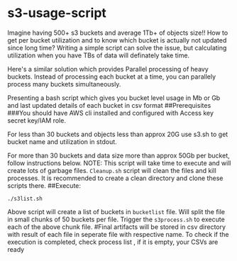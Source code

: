 # s3-usage-script
Imagine having 500+ s3 buckets and average 1Tb+ of objects size!!
How to get per bucket utilization and to know which bucket is actually not updated since long time?
Writing a simple script can solve the issue, but calculating utilization when you have TBs of data will definately take time. 

Here's a similar solution which provides Parallel processing of heavy buckets. Instead of processing each bucket at a time, you can parallely process many buckets simultaneously. 

Presenting a bash script which gives you bucket level usage in Mb or Gb and last updated details of each bucket in csv format
##Prerequisites
###You should have AWS cli installed and configured with Access key secret key/IAM role. 

For less than 30 buckets and objects less than approx 20G use s3.sh to get bucket name and utilization in stdout.

For more than 30 buckets and data size more than approx 50Gb per bucket, follow instructions below.
NOTE: This script will take time to execute and will create lots of garbage files.  `Cleanup.sh` script will clean the files and kill processes. 
It is recommended to create a clean directory and clone these scripts there. 
##Execute:
```
./s3list.sh
```
Above script will create a list of buckets in `bucketlist` file. 
Will split the file in small chunks of 50 buckets per file. 
Trigger the `s3process.sh` to execute each of the above chunk file. 
#Final artifacts will be stored in csv directory with result of each file in seperate file with respective name. 
To check if the execution is completed, check process list , if it is empty, your CSVs are ready
